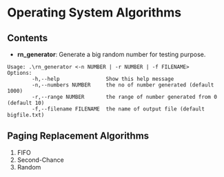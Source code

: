# Operating System Algorithms

## Contents

- **rn_generator**: Generate a big random number for testing purpose.
```
Usage: .\rn_generator <-n NUMBER | -r NUMBER | -f FILENAME>
Options:
        -h,--help               Show this help message
        -n,--numbers NUMBER     the no of number generated (default 1000)
        -r,--range NUMBER       the range of number generated from 0 (default 10)
        -f,--filename FILENAME  the name of output file (default bigfile.txt)
```

## Paging Replacement Algorithms

1. FIFO
2. Second-Chance
3. Random
